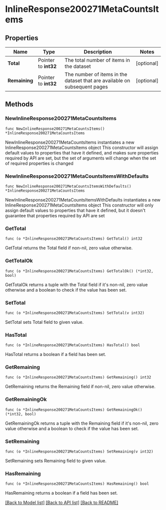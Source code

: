 # InlineResponse200271MetaCountsItems

## Properties

Name | Type | Description | Notes
------------ | ------------- | ------------- | -------------
**Total** | Pointer to **int32** | The total number of items in the dataset | [optional] 
**Remaining** | Pointer to **int32** | The number of items in the dataset that are available on subsequent pages | [optional] 

## Methods

### NewInlineResponse200271MetaCountsItems

`func NewInlineResponse200271MetaCountsItems() *InlineResponse200271MetaCountsItems`

NewInlineResponse200271MetaCountsItems instantiates a new InlineResponse200271MetaCountsItems object
This constructor will assign default values to properties that have it defined,
and makes sure properties required by API are set, but the set of arguments
will change when the set of required properties is changed

### NewInlineResponse200271MetaCountsItemsWithDefaults

`func NewInlineResponse200271MetaCountsItemsWithDefaults() *InlineResponse200271MetaCountsItems`

NewInlineResponse200271MetaCountsItemsWithDefaults instantiates a new InlineResponse200271MetaCountsItems object
This constructor will only assign default values to properties that have it defined,
but it doesn't guarantee that properties required by API are set

### GetTotal

`func (o *InlineResponse200271MetaCountsItems) GetTotal() int32`

GetTotal returns the Total field if non-nil, zero value otherwise.

### GetTotalOk

`func (o *InlineResponse200271MetaCountsItems) GetTotalOk() (*int32, bool)`

GetTotalOk returns a tuple with the Total field if it's non-nil, zero value otherwise
and a boolean to check if the value has been set.

### SetTotal

`func (o *InlineResponse200271MetaCountsItems) SetTotal(v int32)`

SetTotal sets Total field to given value.

### HasTotal

`func (o *InlineResponse200271MetaCountsItems) HasTotal() bool`

HasTotal returns a boolean if a field has been set.

### GetRemaining

`func (o *InlineResponse200271MetaCountsItems) GetRemaining() int32`

GetRemaining returns the Remaining field if non-nil, zero value otherwise.

### GetRemainingOk

`func (o *InlineResponse200271MetaCountsItems) GetRemainingOk() (*int32, bool)`

GetRemainingOk returns a tuple with the Remaining field if it's non-nil, zero value otherwise
and a boolean to check if the value has been set.

### SetRemaining

`func (o *InlineResponse200271MetaCountsItems) SetRemaining(v int32)`

SetRemaining sets Remaining field to given value.

### HasRemaining

`func (o *InlineResponse200271MetaCountsItems) HasRemaining() bool`

HasRemaining returns a boolean if a field has been set.


[[Back to Model list]](../README.md#documentation-for-models) [[Back to API list]](../README.md#documentation-for-api-endpoints) [[Back to README]](../README.md)


